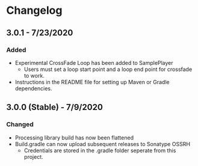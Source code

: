 # Changelog

## 3.0.1 - 7/23/2020

### **Added**

* Experimental CrossFade Loop has been added to SamplePlayer
    * Users must set a loop start point and a loop end point for crossfade to work.
* Instructions in the README file for setting up Maven or Gradle dependencies.


## 3.0.0 (Stable) - 7/9/2020

### **Changed**

* Processing library build has now been flattened
* Build.gradle can now upload subsequent releases to Sonatype OSSRH
    * Credentials are stored in the .gradle folder seperate from this project.
